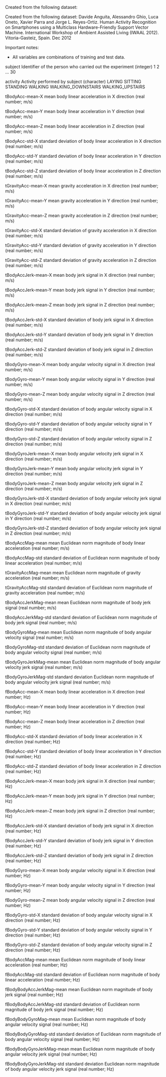 
Created from the following dataset:

Created from the following dataset:
Davide Anguita, Alessandro Ghio, Luca Oneto, Xavier Parra and Jorge L. Reyes-Ortiz. Human Activity Recognition on Smartphones using a Multiclass Hardware-Friendly Support Vector Machine. International Workshop of Ambient Assisted Living (IWAAL 2012). Vitoria-Gasteiz, Spain. Dec 2012

Important notes:
- All variables are combinations of training and test data.

subject
  Identifier of the person who carried out the experiment (integer)
    1
    2
    ...
    30

activity
  Activity performed by subject (character)
    LAYING
    SITTING
    STANDING
    WALKING
    WALKING_DOWNSTAIRS
    WALKING_UPSTAIRS

tBodyAcc-mean-X
	mean body linear acceleration in X direction (real number; m/s)
  
tBodyAcc-mean-Y
	mean body linear acceleration in Y direction (real number; m/s)

tBodyAcc-mean-Z
	mean body linear acceleration in Z direction (real number; m/s)

tBodyAcc-std-X
	standard deviation of body linear acceleration in X direction (real number; m/s)

tBodyAcc-std-Y
	standard deviation of body linear acceleration in Y direction (real number; m/s)

tBodyAcc-std-Z
	standard deviation of body linear acceleration in Z direction (real number; m/s)

tGravityAcc-mean-X
	mean gravity acceleration in X direction (real number; m/s)

tGravityAcc-mean-Y
	mean gravity acceleration in Y direction (real number; m/s)

tGravityAcc-mean-Z
	mean gravity acceleration in Z direction (real number; m/s)

tGravityAcc-std-X
	standard deviation of gravity acceleration in X direction (real number; m/s)

tGravityAcc-std-Y
	standard deviation of gravity acceleration in Y direction (real number; m/s)

tGravityAcc-std-Z
	standard deviation of gravity acceleration in Z direction (real number; m/s)

tBodyAccJerk-mean-X
	mean body jerk signal in X direction (real number; m/s)

tBodyAccJerk-mean-Y
	mean body jerk signal in Y direction (real number; m/s)

tBodyAccJerk-mean-Z
	mean body jerk signal in Z direction (real number; m/s)

tBodyAccJerk-std-X
	standard deviation of body jerk signal in X direction (real number; m/s)

tBodyAccJerk-std-Y
	standard deviation of body jerk signal in Y direction (real number; m/s)

tBodyAccJerk-std-Z
	standard deviation of body jerk signal in Z direction (real number; m/s)

tBodyGyro-mean-X
	mean body angular velocity signal in X direction (real number; m/s)

tBodyGyro-mean-Y
	mean body angular velocity signal in Y direction (real number; m/s)

tBodyGyro-mean-Z
	mean body angular velocity signal in Z direction (real number; m/s)

tBodyGyro-std-X
	standard deviation of body angular velocity signal in X direction (real number; m/s)

tBodyGyro-std-Y
	standard deviation of body angular velocity signal in Y direction (real number; m/s)

tBodyGyro-std-Z
	standard deviation of body angular velocity signal in Z direction (real number; m/s)

tBodyGyroJerk-mean-X
	mean body angular velocity jerk signal in X direction (real number; m/s)

tBodyGyroJerk-mean-Y
	mean body angular velocity jerk signal in Y direction (real number; m/s)

tBodyGyroJerk-mean-Z
	mean body angular velocity jerk signal in Z direction (real number; m/s)

tBodyGyroJerk-std-X
	standard deviation of body angular velocity jerk signal in X direction (real number; m/s)

tBodyGyroJerk-std-Y
	standard deviation of body angular velocity jerk signal in Y direction (real number; m/s)

tBodyGyroJerk-std-Z
	standard deviation of body angular velocity jerk signal in Z direction (real number; m/s)

tBodyAccMag-mean
	mean Euclidean norm magnitude of body linear acceleration (real number; m/s)

tBodyAccMag-std
	standard deviation of Euclidean norm magnitude of body linear acceleration (real number; m/s)

tGravityAccMag-mean
	mean Euclidean norm magnitude of gravity acceleration (real number; m/s)

tGravityAccMag-std
	standard deviation of Euclidean norm magnitude of gravity acceleration (real number; m/s)

tBodyAccJerkMag-mean
	mean Euclidean norm magnitude of body jerk signal (real number; m/s)

tBodyAccJerkMag-std
	standard deviation of Euclidean norm magnitude of body jerk signal (real number; m/s)

tBodyGyroMag-mean
	mean Euclidean norm magnitude of body angular velocity signal (real number; m/s)

tBodyGyroMag-std
	standard deviation of Euclidean norm magnitude of body angular velocity signal (real number; m/s)

tBodyGyroJerkMag-mean
	mean Euclidean norm magnitude of body angular velocity jerk signal (real number; m/s)

tBodyGyroJerkMag-std
	standard deviation Euclidean norm magnitude of body angular velocity jerk signal (real number; m/s)

fBodyAcc-mean-X
	mean body linear acceleration in X direction (real number; Hz)

fBodyAcc-mean-Y
	mean body linear acceleration in Y direction (real number; Hz)

fBodyAcc-mean-Z
	mean body linear acceleration in Z direction (real number; Hz)

fBodyAcc-std-X
	standard deviation of body linear acceleration in X direction (real number; Hz)

fBodyAcc-std-Y
	standard deviation of body linear acceleration in Y direction (real number; Hz)

fBodyAcc-std-Z
	standard deviation of body linear acceleration in Z direction (real number; Hz)

fBodyAccJerk-mean-X
	mean body jerk signal in X direction (real number; Hz)

fBodyAccJerk-mean-Y
	mean body jerk signal in Y direction (real number; Hz)

fBodyAccJerk-mean-Z
	mean body jerk signal in Z direction (real number; Hz)

fBodyAccJerk-std-X
	standard deviation of body jerk signal in X direction (real number; Hz)

fBodyAccJerk-std-Y
	standard deviation of body jerk signal in Y direction (real number; Hz)

fBodyAccJerk-std-Z
	standard deviation of body jerk signal in Z direction (real number; Hz)

fBodyGyro-mean-X
	mean body angular velocity signal in X direction (real number; Hz)

fBodyGyro-mean-Y
	mean body angular velocity signal in Y direction (real number; Hz)

fBodyGyro-mean-Z
	mean body angular velocity signal in Z direction (real number; Hz)

fBodyGyro-std-X
	standard deviation of body angular velocity signal in X direction (real number; Hz)

fBodyGyro-std-Y
	standard deviation of body angular velocity signal in Y direction (real number; Hz)

fBodyGyro-std-Z
	standard deviation of body angular velocity signal in Z direction (real number; Hz)

fBodyAccMag-mean
	mean Euclidean norm magnitude of body linear acceleration (real number; Hz)

fBodyAccMag-std
	standard deviation of Euclidean norm magnitude of body linear acceleration (real number; Hz)

fBodyBodyAccJerkMag-mean
	mean Euclidean norm magnitude of body jerk signal (real number; Hz)

fBodyBodyAccJerkMag-std
	standard deviation of Euclidean norm magnitude of body jerk signal (real number; Hz)

fBodyBodyGyroMag-mean
	mean Euclidean norm magnitude of body angular velocity signal (real number; Hz)

fBodyBodyGyroMag-std
	standard deviation of Euclidean norm magnitude of body angular velocity signal (real number; Hz)

fBodyBodyGyroJerkMag-mean
	mean Euclidean norm magnitude of body angular velocity jerk signal (real number; Hz)

fBodyBodyGyroJerkMag-std
	standard deviation Euclidean norm magnitude of body angular velocity jerk signal (real number; Hz)
